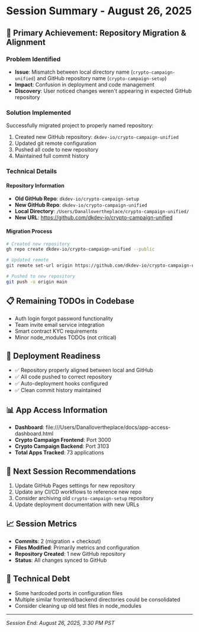 # Session Summary - August 26, 2025

## 🎯 Primary Achievement: Repository Migration & Alignment

### Problem Identified
- **Issue**: Mismatch between local directory name (`crypto-campaign-unified`) and GitHub repository name (`crypto-campaign-setup`)
- **Impact**: Confusion in deployment and code management
- **Discovery**: User noticed changes weren't appearing in expected GitHub repository

### Solution Implemented
Successfully migrated project to properly named repository:
1. Created new GitHub repository: `dkdev-io/crypto-campaign-unified`
2. Updated git remote configuration
3. Pushed all code to new repository
4. Maintained full commit history

### Technical Details

#### Repository Information
- **Old GitHub Repo**: `dkdev-io/crypto-campaign-setup`
- **New GitHub Repo**: `dkdev-io/crypto-campaign-unified`
- **Local Directory**: `/Users/Danallovertheplace/crypto-campaign-unified/`
- **New URL**: https://github.com/dkdev-io/crypto-campaign-unified

#### Migration Process
```bash
# Created new repository
gh repo create dkdev-io/crypto-campaign-unified --public

# Updated remote
git remote set-url origin https://github.com/dkdev-io/crypto-campaign-unified.git

# Pushed to new repository
git push -u origin main
```

## 📋 Remaining TODOs in Codebase
- Auth login forgot password functionality
- Team invite email service integration  
- Smart contract KYC requirements
- Minor node_modules TODOs (not critical)

## 🚀 Deployment Readiness
- ✅ Repository properly aligned between local and GitHub
- ✅ All code pushed to correct repository
- ✅ Auto-deployment hooks configured
- ✅ Clean commit history maintained

## 📊 App Access Information
- **Dashboard**: file:///Users/Danallovertheplace/docs/app-access-dashboard.html
- **Crypto Campaign Frontend**: Port 3000
- **Crypto Campaign Backend**: Port 3103
- **Total Apps Tracked**: 73 applications

## 🔄 Next Session Recommendations
1. Update GitHub Pages settings for new repository
2. Update any CI/CD workflows to reference new repo
3. Consider archiving old `crypto-campaign-setup` repository
4. Update deployment documentation with new URLs

## 📈 Session Metrics
- **Commits**: 2 (migration + checkout)
- **Files Modified**: Primarily metrics and configuration
- **Repository Created**: 1 new GitHub repository
- **Status**: All changes synced to GitHub

## 🔧 Technical Debt
- Some hardcoded ports in configuration files
- Multiple similar frontend/backend directories could be consolidated
- Consider cleaning up old test files in node_modules

---

*Session End: August 26, 2025, 3:30 PM PST*